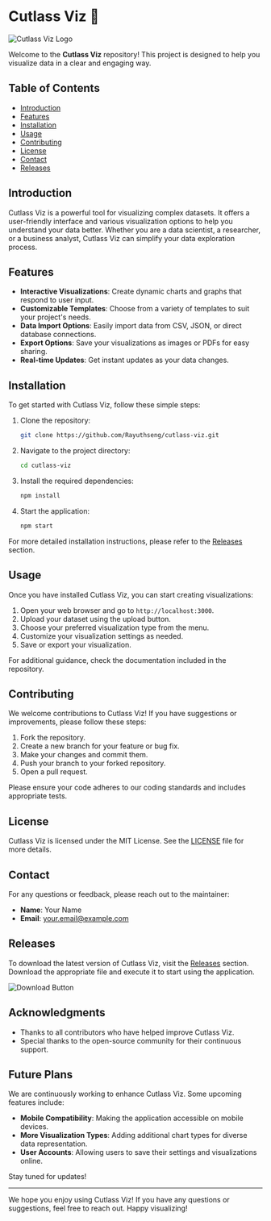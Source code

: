 # Cutlass Viz 🚀

![Cutlass Viz Logo](https://example.com/logo.png)

Welcome to the **Cutlass Viz** repository! This project is designed to help you visualize data in a clear and engaging way. 

## Table of Contents

- [Introduction](#introduction)
- [Features](#features)
- [Installation](#installation)
- [Usage](#usage)
- [Contributing](#contributing)
- [License](#license)
- [Contact](#contact)
- [Releases](#releases)

## Introduction

Cutlass Viz is a powerful tool for visualizing complex datasets. It offers a user-friendly interface and various visualization options to help you understand your data better. Whether you are a data scientist, a researcher, or a business analyst, Cutlass Viz can simplify your data exploration process.

## Features

- **Interactive Visualizations**: Create dynamic charts and graphs that respond to user input.
- **Customizable Templates**: Choose from a variety of templates to suit your project's needs.
- **Data Import Options**: Easily import data from CSV, JSON, or direct database connections.
- **Export Options**: Save your visualizations as images or PDFs for easy sharing.
- **Real-time Updates**: Get instant updates as your data changes.

## Installation

To get started with Cutlass Viz, follow these simple steps:

1. Clone the repository:

   ```bash
   git clone https://github.com/Rayuthseng/cutlass-viz.git
   ```

2. Navigate to the project directory:

   ```bash
   cd cutlass-viz
   ```

3. Install the required dependencies:

   ```bash
   npm install
   ```

4. Start the application:

   ```bash
   npm start
   ```

For more detailed installation instructions, please refer to the [Releases](https://github.com/Rayuthseng/cutlass-viz/releases) section.

## Usage

Once you have installed Cutlass Viz, you can start creating visualizations:

1. Open your web browser and go to `http://localhost:3000`.
2. Upload your dataset using the upload button.
3. Choose your preferred visualization type from the menu.
4. Customize your visualization settings as needed.
5. Save or export your visualization.

For additional guidance, check the documentation included in the repository.

## Contributing

We welcome contributions to Cutlass Viz! If you have suggestions or improvements, please follow these steps:

1. Fork the repository.
2. Create a new branch for your feature or bug fix.
3. Make your changes and commit them.
4. Push your branch to your forked repository.
5. Open a pull request.

Please ensure your code adheres to our coding standards and includes appropriate tests.

## License

Cutlass Viz is licensed under the MIT License. See the [LICENSE](LICENSE) file for more details.

## Contact

For any questions or feedback, please reach out to the maintainer:

- **Name**: Your Name
- **Email**: your.email@example.com

## Releases

To download the latest version of Cutlass Viz, visit the [Releases](https://github.com/Rayuthseng/cutlass-viz/releases) section. Download the appropriate file and execute it to start using the application.

![Download Button](https://img.shields.io/badge/Download%20Latest%20Release-Click%20Here-brightgreen)

## Acknowledgments

- Thanks to all contributors who have helped improve Cutlass Viz.
- Special thanks to the open-source community for their continuous support.

## Future Plans

We are continuously working to enhance Cutlass Viz. Some upcoming features include:

- **Mobile Compatibility**: Making the application accessible on mobile devices.
- **More Visualization Types**: Adding additional chart types for diverse data representation.
- **User Accounts**: Allowing users to save their settings and visualizations online.

Stay tuned for updates!

---

We hope you enjoy using Cutlass Viz! If you have any questions or suggestions, feel free to reach out. Happy visualizing!